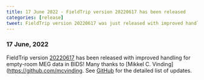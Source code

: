 ```yaml
---
title: 17 June 2022 - FieldTrip version 20220617 has been released
categories: [release]
tweet: FieldTrip version 20220617 was just released with improved handling for empty-room MEG data in BIDS thanks to @mc_vinding. See http://www.fieldtriptoolbox.org/#17-june-2022
---
```


### 17 June, 2022

FieldTrip version [20220617](http://github.com/fieldtrip/fieldtrip/releases/tag/20220617) has been released with improved handling for empty-room MEG data in BIDS! Many thanks to [Mikkel C. Vinding](https://github.com/mcvinding. See [GitHub](https://github.com/fieldtrip/fieldtrip/compare/20220531...20220617) for the detailed list of updates.
